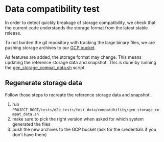 # Data compatibility test

In order to detect quickly breakage of storage compatibility, we check that the current code understands the storage format from the latest stable release.

To not burden the git repository with tracking the large binary files, we are pushing storage archives to our [GCP bucket](https://storage.googleapis.com/qdrant-backward-compatibility/).

As features are added, the storage format may change. This means updating the reference storage data and snapshot. This is done by running the [gen_storage_compat_data.sh](test_data/compatibility/gen_storage_compat_data.sh) script.

## Regenerate storage data

Follow those steps to recreate the reference storage data and snapshot.

1. run `PROJECT_ROOT/tests/e2e_tests/test_data/compatibility/gen_storage_compat_data.sh`
2. make sure to pick the right version when asked for which system generated the files
3. push the new archives to the GCP bucket (ask for the credentials if you don't have them)
